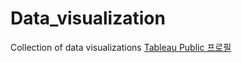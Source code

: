 # Data_visualization
Collection of data visualizations
[Tableau Public 프로필](https://public.tableau.com/app/profile/.56658177/vizzes)

